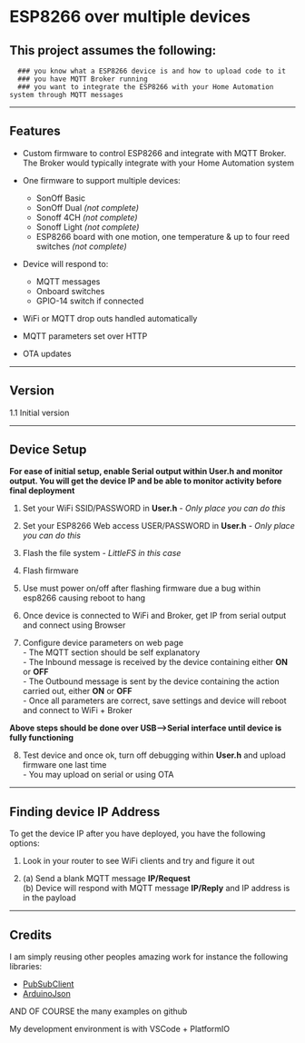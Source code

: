 # ESP8266 over multiple devices

## This project assumes the following:
      ### you know what a ESP8266 device is and how to upload code to it
      ### you have MQTT Broker running
      ### you want to integrate the ESP8266 with your Home Automation system through MQTT messages

-------------------------------------------------------------------------------------------------------------
## Features

- Custom firmware to control ESP8266 and integrate with MQTT Broker. The Broker would typically integrate with your Home Automation system 

- One firmware to support multiple devices:
    - SonOff Basic
    - SonOff Dual   *(not complete)*
    - Sonoff 4CH    *(not complete)*
    - Sonoff Light  *(not complete)*
    - ESP8266 board with one motion, one temperature & up to four reed switches *(not complete)*

- Device will respond to:
    - MQTT messages
    - Onboard switches
    - GPIO-14 switch if connected  

- WiFi or MQTT drop outs handled automatically

- MQTT parameters set over HTTP

- OTA updates

-------------------------------------------------------------------------------------------------------------
## Version
  
1.1 Initial version  

-------------------------------------------------------------------------------------------------------------
## Device Setup
  
**For ease of initial setup, enable Serial output within **User.h** and monitor output. You will get the device IP and be able to monitor activity before final deployment**  

1. Set your WiFi SSID/PASSWORD in **User.h** - *Only place you can do this*

2. Set your ESP8266 Web access USER/PASSWORD in **User.h** - *Only place you can do this*

3. Flash the file system - *LittleFS in this case*

4. Flash firmware

5. Use must power on/off after flashing firmware due a bug within esp8266 causing reboot to hang  

6. Once device is connected to WiFi and Broker, get IP from serial output and connect using Browser

7. Configure device parameters on web page  
       - The MQTT section should be self explanatory  
       - The Inbound message is received by the device containing either **ON** or **OFF**  
       - The Outbound message is sent by the device containing the action carried out, either **ON** or **OFF**  
       - Once all parameters are correct, save settings and device will reboot and connect to WiFi + Broker  

**Above steps should be done over USB-->Serial interface until device is fully functioning**  

8. Test device and once ok, turn off debugging within **User.h** and upload firmware one last time  
       - You may upload on serial or using OTA

-------------------------------------------------------------------------------------------------------------
## Finding device IP Address
To get the device IP after you have deployed, you have the following options:  

  1. Look in your router to see WiFi clients and try and figure it out
    
  2. (a) Send a blank MQTT message **IP/Request**  
     (b) Device will respond with MQTT message **IP/Reply** and IP address is in the payload  

-------------------------------------------------------------------------------------------------------------
## Credits
I am simply reusing other peoples amazing work for instance the following libraries:  
  - [PubSubClient](https://github.com/knolleary/pubsubclient)  
  - [ArduinoJson](https://github.com/bblanchon/ArduinoJson)  

AND OF COURSE the many examples on github  

My development environment is with VSCode + PlatformIO